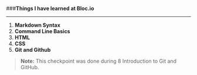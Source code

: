 ###**Things I have learned at Bloc.io**
***
1. **Markdown Syntax**
2. **Command Line Basics**
3. **HTML**
4. **CSS**
5. **Git and Github**

> **Note:**  This checkpoint was done during 8 Introduction to Git and GitHub.